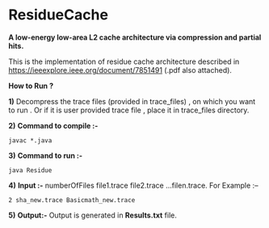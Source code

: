 # ResidueCache
**A low-energy low-area L2 cache architecture via compression and partial hits.**

This is the implementation of residue cache architecture described in https://ieeexplore.ieee.org/document/7851491 (.pdf also attached).

**How to Run ?** 

**1)**	Decompress the trace files (provided in trace_files) , on which you want to run . Or if it is user provided trace file , place it in trace_files directory.

**2)**	**Command to compile :-** 

    javac *.java
    
**3)**	**Command to run :-**
    
    java Residue

**4)**	**Input :-** numberOfFiles file1.trace file2.trace …filen.trace.
                For Example :– 
                
    2 sha_new.trace Basicmath_new.trace

**5)**	**Output:-** Output is generated in **Results.txt** file.
